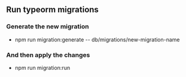 ## Run typeorm migrations
### Generate the new migration
- npm run migration:generate -- db/migrations/new-migration-name
### And then apply the changes
- npm run migration:run 